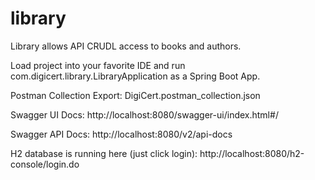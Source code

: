 # library

Library allows API CRUDL access to books and authors. 

Load project into your favorite IDE and run com.digicert.library.LibraryApplication as a Spring Boot App.

Postman Collection Export: DigiCert.postman_collection.json

Swagger UI Docs: http://localhost:8080/swagger-ui/index.html#/

Swagger API Docs: http://localhost:8080/v2/api-docs

H2 database is running here (just click login): http://localhost:8080/h2-console/login.do
